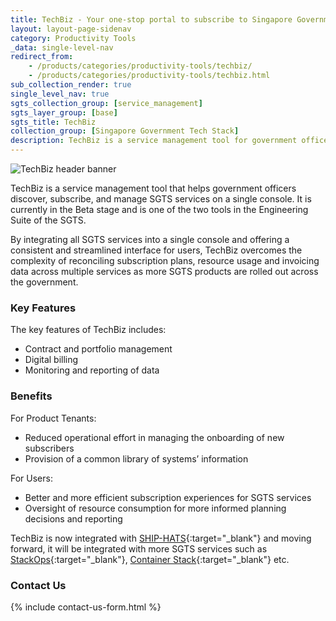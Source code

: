 ```yaml
---
title: TechBiz - Your one-stop portal to subscribe to Singapore Government Tech Stack (SGTS) Services!  
layout: layout-page-sidenav
category: Productivity Tools
_data: single-level-nav
redirect_from:
    - /products/categories/productivity-tools/techbiz/
    - /products/categories/productivity-tools/techbiz.html
sub_collection_render: true
single_level_nav: true
sgts_collection_group: [service_management]
sgts_layer_group: [base]
sgts_title: TechBiz
collection_group: [Singapore Government Tech Stack]
description: TechBiz is a service management tool for government officers to manage SGTS services on a single console. Find out more here!
---
```


![TechBiz header banner](/assets/img/techbiz-HeaderBanner-v2.png)

TechBiz is a service management tool that helps government officers discover, subscribe, and manage SGTS services on a single console. It is currently in the Beta stage and is one of the two tools in the Engineering Suite of the SGTS. 

By integrating all SGTS services into a single console and offering a consistent and streamlined interface for users, TechBiz overcomes the complexity of reconciling subscription plans, resource usage and invoicing data across multiple services as more SGTS products are rolled out across the government.

### Key Features

The key features of TechBiz includes:

- Contract and portfolio management
- Digital billing
- Monitoring and reporting of data

### Benefits

For Product Tenants:
- Reduced operational effort in managing the onboarding of new subscribers
- Provision of a common library of systems’ information

For Users:
- Better and more efficient subscription experiences for SGTS services
- Oversight of resource consumption for more informed planning decisions and reporting

TechBiz is now integrated with [SHIP-HATS](https://www.developer.tech.gov.sg/products/categories/devops/ship-hats/overview.html){:target="\_blank"} and moving forward, it will be integrated with more SGTS services such as [StackOps](https://www.developer.tech.gov.sg/products/categories/devops/stackops/overview.html){:target="\_blank"}, [Container Stack](https://www.developer.tech.gov.sg/products/categories/devops/container-stack/overview.html){:target="\_blank"} etc.

### Contact Us

{% include contact-us-form.html %}
